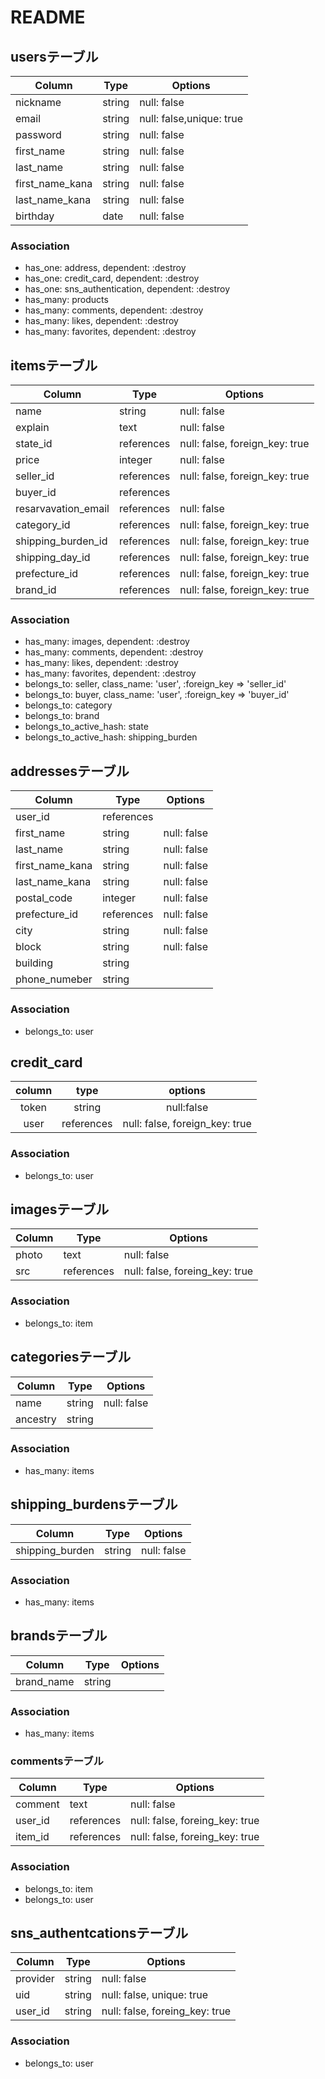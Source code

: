 # README

## usersテーブル

|Column|Type|Options|
|------|----|-------|
|nickname|string|null: false|
|email|string|null: false,unique: true|
|password|string|null: false|
|first_name|string|null: false|
|last_name|string|null: false|
|first_name_kana|string|null: false|
|last_name_kana|string|null: false|
|birthday|date|null: false|

### Association
- has_one: address, dependent: :destroy
- has_one: credit_card, dependent: :destroy
- has_one: sns_authentication, dependent: :destroy
- has_many: products
- has_many: comments, dependent: :destroy
- has_many: likes, dependent: :destroy
- has_many: favorites, dependent: :destroy




## itemsテーブル

|Column|Type|Options|
|------|----|-------|
|name|string|null: false|
|explain|text|null: false|
|state_id|references|null: false, foreign_key: true|
|price|integer|null: false|
|seller_id|references|null: false, foreign_key: true|
|buyer_id|references|
|resarvavation_email|references|null: false|
|category_id|references|null: false, foreign_key: true|
|shipping_burden_id|references|null: false, foreign_key: true|
|shipping_day_id|references|null: false, foreign_key: true|
|prefecture_id|references|null: false, foreign_key: true|
|brand_id|references|null: false, foreign_key: true|

### Association
- has_many: images, dependent: :destroy
- has_many: comments, dependent: :destroy
- has_many: likes, dependent: :destroy
- has_many: favorites, dependent: :destroy
- belongs_to: seller, class_name: 'user', :foreign_key => 'seller_id'
- belongs_to: buyer, class_name: 'user', :foreign_key => 'buyer_id'
- belongs_to: category
- belongs_to: brand
- belongs_to_active_hash: state
- belongs_to_active_hash: shipping_burden



## addressesテーブル
|Column|Type|Options|
|------|----|-------|
|user_id|references||
|first_name|string|null: false|
|last_name|string|null: false|
|first_name_kana|string|null: false|
|last_name_kana|string|null: false|
|postal_code|integer|null: false|
|prefecture_id|references|null: false|
|city|string|null: false|
|block|string|null: false|
|building|string|
|phone_numeber|string|

### Association
- belongs_to: user




## credit_card
|column|type|options|
|:-:|:-:|:-:|
|token|string|null:false
|user|references|null: false, foreign_key: true

### Association
- belongs_to: user



## imagesテーブル
|Column|Type|Options|
|------|----|-------|
|photo|text|null: false|
|src|references|null: false, foreing_key: true|

### Association
- belongs_to: item



## categoriesテーブル
|Column|Type|Options|
|------|----|-------|
|name|string|null: false|
|ancestry|string||

### Association
- has_many: items




## shipping_burdensテーブル
|Column|Type|Options|
|------|----|-------|
|shipping_burden|string|null: false|

### Association
- has_many: items



## brandsテーブル
|Column|Type|Options|
|------|----|-------|
|brand_name|string|

### Association
- has_many: items
 


### commentsテーブル
|Column|Type|Options|
|------|----|-------|
|comment|text|null: false|
|user_id|references|null: false, foreing_key: true|
|item_id|references|null: false, foreing_key: true|

### Association
- belongs_to: item
- belongs_to: user




## sns_authentcationsテーブル
|Column|Type|Options|
|------|----|-------|
|provider|string|null: false|
|uid|string|null: false, unique: true|
|user_id|string|null: false, foreing_key: true|

### Association
- belongs_to: user




